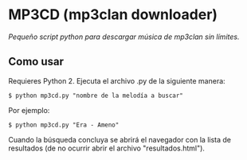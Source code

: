 # MP3CD (mp3clan downloader)
_Pequeño script python para descargar música de mp3clan sin límites._
## Como usar
Requieres Python 2. Ejecuta el archivo .py de la siguiente manera:
```
$ python mp3cd.py "nombre de la melodía a buscar"
```
Por ejemplo:
```
$ python mp3cd.py "Era - Ameno"
```
Cuando la búsqueda concluya se abrirá el navegador con la lista de resultados (de no ocurrir abrir el archivo "resultados.html").
